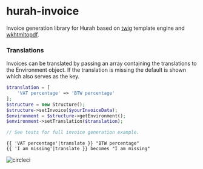 # hurah-invoice
Invoice generation library for Hurah based on [twig](https://circleci.com/gh/antonboutkam/hurah-invoice.svg?style=svg) template engine and 
[wkhtmltopdf](https://wkhtmltopdf.org/).


### Translations
Invoices can be translated by passing an array containing the translations to 
the Environment object. If the translation is missing the default is shown which 
also serves as the key.

```php
$translation = [
    'VAT percentage' => 'BTW percentage'
];
$structure = new Structure();
$structure->setInvoice($yourInvoiceData);
$environment = $structure->getEnvironment();
$environment->setTranslation($translation);

// See tests for full invoice generation example.

```

```
{{ 'VAT percentage'|translate }} "BTW percentage" 
{{ 'I am missing'|translate }} becomes "I am missing" 
```

![circleci](https://circleci.com/gh/antonboutkam/hurah-invoice.svg?style=svg)


